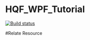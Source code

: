 # HQF_WPF_Tutorial
[![Build status](https://ci.appveyor.com/api/projects/status/ga2tyyy9vkk438vp?svg=true)](https://ci.appveyor.com/project/huoxudong125/hqf-wpf-tutorial)

#Relate Resource

  
